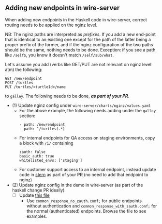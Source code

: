 ## Adding new endpoints in wire-server

When adding new endpoints in the Haskell code in wire-server, correct routing needs to be applied on the nginz level.

NB: The nginz paths are interpreted as *prefixes*.  If you add a new end-point that is identical to an existing one except for the path of the latter being a proper prefix of the former, and if the nginz configuration of the two paths should be the same, nothing needs to be done.  Exception: if you see a path like `/self$`, you know it doesn't match `/self/sub/what`.

Let's assume you add (verbs like GET/PUT are not relevant on nginz level atm) the following:

```
GET /new/endpoint
POST /turtles
PUT /turtles/<turtleId>/name
```

to `galley`. The following needs to be done, ***as part of your PR***.

* (1) Update nginz config under `wire-server/charts/nginz/values.yaml`
    * For the above example, the following needs adding under the `galley` section:
        ```
        - path: /new/endpoint
        - path: ^/turtles(.*)
        ```
    * For internal endpoints for QA access on staging environments, copy a block with `/i/` containing
        ```
        zauth: false
        basic_auth: true
        whitelisted_envs: ['staging']
        ```
    * For customer support access to an internal endpoint, instead update code in [stern](https://github.com/wireapp/wire-server/tree/develop/tools/stern) as part of your PR (no need to add that endpoint to nginz)
* (2) Update nginz config in the demo in wire-server (as part of the haskell change PR ideally)
  * [ ] Update [this file](https://github.com/wireapp/wire-server/blob/develop/deploy/services-demo/conf/nginz/nginx.conf)
    * Use `common_response_no_zauth.conf;` for public endpoints without authentication and `common_response_with_zauth.conf;` for the normal (authenticated) endpoints. Browse the file to see examples.
